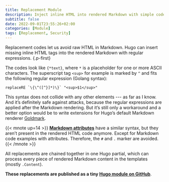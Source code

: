 ```yaml
---
title: Replacement Module
description: Inject inline HTML into rendered Markdown with simple codes
subtitle: false
date: 2022-09-01T23:55:26+02:00
categories: [Module]
tags: [Replacement, Security]
---
```


Replacement codes let us avoid raw HTML in Markdown. Hugo can insert missing inline HTML tags into the rendered Markdown with regular expressions.
{.p-first} <!--more-->

The codes look like `{*text}`, where `*` is a placeholder for one or more ASCII characters. The superscript tag `<sup>` for example is marked by `^` and fits the following regular expression (Golang syntax):

```go-html-template
replaceRE `\{\^([^}]*)\}` "<sup>$1</sup>"
```

This syntax does not collide with any other elements --- as far as I know. And it’s definitely safe against attacks, because the regular expressions are applied after the Markdown rendering. But it’s still only a workaround and a better option would be to write extensions for Hugo’s default Markdown renderer [Goldmark][goldmark].

{{< mnote up=14 >}}
[**Markdown attributes**](/doc/attribute) have a similar syntax, but they aren’t present in the rendered HTML code anymore. Except for Markdown code examples with attributes. Therefore, the `#` and `.` marker are avoided.
{{< /mnote >}}

All replacements are chained together in one Hugo partial, which can process every piece of rendered Markdown content in the templates (mostly `.Content`).

**These replacements are published as a tiny [Hugo module on GitHub][module]**.

[module]: https://github.com/bowman2001/hugo-mod-replacements/
[goldmark]: https://github.com/yuin/goldmark "GitHub repository"

